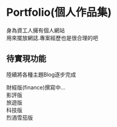 # Portfolio(個人作品集)
身為資工人擁有個人網站  
用來擺放網誌.專案經歷也是很合理的吧  

## 待實現功能
陸續將各種主題Blog逐步完成  


財經版(finance)撰寫中...    
影評版  
旅遊版  
科技版  
烈酒雪茄版  
